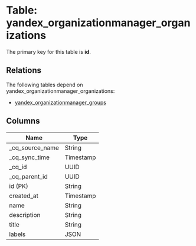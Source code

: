 # Table: yandex_organizationmanager_organizations



The primary key for this table is **id**.

## Relations

The following tables depend on yandex_organizationmanager_organizations:
  - [yandex_organizationmanager_groups](yandex_organizationmanager_groups.md)

## Columns
| Name          | Type          |
| ------------- | ------------- |
|_cq_source_name|String|
|_cq_sync_time|Timestamp|
|_cq_id|UUID|
|_cq_parent_id|UUID|
|id (PK)|String|
|created_at|Timestamp|
|name|String|
|description|String|
|title|String|
|labels|JSON|